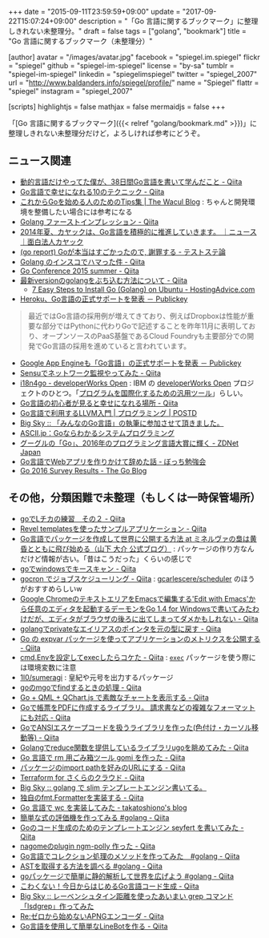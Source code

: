 +++
date = "2015-09-11T23:59:59+09:00"
update = "2017-09-22T15:07:24+09:00"
description = "「Go 言語に関するブックマーク」に整理しきれない未整理分。"
draft = false
tags = ["golang", "bookmark"]
title = "Go 言語に関するブックマーク（未整理分）"

[author]
  avatar = "/images/avatar.jpg"
  facebook = "spiegel.im.spiegel"
  flickr = "spiegel"
  github = "spiegel-im-spiegel"
  license = "by-sa"
  tumblr = "spiegel-im-spiegel"
  linkedin = "spiegelimspiegel"
  twitter = "spiegel_2007"
  url = "http://www.baldanders.info/spiegel/profile/"
  name = "Spiegel"
  flattr = "spiegel"
  instagram = "spiegel_2007"
  
[scripts]
  highlightjs = false
  mathjax = false
  mermaidjs = false
+++

「[Go 言語に関するブックマーク]({{< relref "golang/bookmark.md" >}})」に整理しきれない未整理分だけど，よろしければ参考にどうぞ。

## ニュース関連

- [動的言語だけやってた僕が、38日間Go言語を書いて学んだこと - Qiita](http://qiita.com/suin/items/22662f43b6a6e8728798)
- [Go言語で幸せになれる10のテクニック - Qiita](http://qiita.com/ksato9700/items/6228d4eb6d5b282f82f6)
- [これからGoを始める人のためのTips集 | The Wacul Blog](http://blog.wacul.co.jp/blog/2014/08/22/go/) : ちゃんと開発環境を整備したい場合には参考になる
- [Golang ファーストインプレッション - Qiita](http://qiita.com/mrpepper/items/95c428f2b3c25be6b3e2)
- [2014年夏、カヤックは、Go言語を積極的に推進していきます。 ｜ニュース｜面白法人カヤック](http://www.kayac.com/news/2014/07/golang)
- [(go report) Goが本当はすごかったので, 謝罪する - テストステ論](http://akiradeveloper.hatenadiary.com/entry/2014/07/22/205515)
- [Golang のインスコでハマった件 - Qiita](http://qiita.com/TakaakiFuruse/items/0fec78e5ecbcbe4337e8)
- [Go Conference 2015 summer - Qiita](http://qiita.com/t-sato/items/a5d1a309733e765533ce)
- [最新versionのgolangをぶち込む方法について - Qiita](http://qiita.com/yamadagenki/items/5032cf853f6b136b533f)
    - [7 Easy Steps to Install Go (Golang) on Ubuntu - HostingAdvice.com](http://www.hostingadvice.com/how-to/install-golang-on-ubuntu/)
- [Heroku、Go言語の正式サポートを発表 － Publickey](http://www.publickey1.jp/blog/15/herokugo.html)

> 最近ではGo言語の採用例が増えてきており、例えばDropboxは性能が重要な部分ではPythonに代わりGoで記述することを昨年11月に表明しており、オープンソースのPaaS基盤であるCloud Foundryも主要部分での開発でGo言語の採用を進めていると言われています。

- [Google App Engineも「Go言語」の正式サポートを発表 － Publickey](http://www.publickey1.jp/blog/15/google_app_enginego_1.html)
- [Sensuでネットワーク監視やってみた - Qiita](http://qiita.com/hiconyan/items/7656e9fb2d5bf5c794be)
- [i18n4go - developerWorks Open](https://developer.ibm.com/open/i18n4go/) : IBM の [developerWorks Open](https://developer.ibm.com/open/) プロジェクトのひとつ。「[プログラムを国際化するための汎用ツール](http://www.atmarkit.co.jp/ait/articles/1507/23/news058.html)」らしい。
- [Go言語の初心者が見ると幸せになれる場所 - Qiita](http://qiita.com/tenntenn/items/0e33a4959250d1a55045)
- [Go言語で利用するLLVM入門 | プログラミング | POSTD](http://postd.cc/an-introduction-to-llvm-in-go/)
- [Big Sky :: 「みんなのGo言語」の執筆に参加させて頂きました。](http://mattn.kaoriya.net/software/lang/go/20160808013725.htm)
- [ASCII.jp：Goならわかるシステムプログラミング](http://ascii.jp/elem/000/001/235/1235262/)
- [グーグルの「Go」、2016年のプログラミング言語大賞に輝く - ZDNet Japan](http://japan.zdnet.com/article/35094856/)
- [Go言語でWebアプリを作りかけて辞めた話 - ぼっち勉強会](http://kannokanno.hatenablog.com/entry/2017/02/28/011159)
- [Go 2016 Survey Results - The Go Blog](https://blog.golang.org/survey2016-results)

## その他，分類困難で未整理（もしくは一時保管場所）

- [goでLチカの練習　その２ - Qiita](http://qiita.com/ohisama@github/items/bfc1eb6407cbdfebbd18)
- [Revel templatesを使ったサンプルアプリケーション - Qiita](http://qiita.com/rubytomato@github/items/638299aabb7922cbef59)
- [Go言語でパッケージを作成して世界に公開する方法 at ミネルヴァの梟は黄昏とともに飛び始める（山下 大介 公式ブログ）](http://blog.daisukeyamashita.com/post/1209.html) : パッケージの作り方なんだけど情報が古い。「昔はこうだった」くらいの感じで
- [goでwindowsでキースキャン - Qiita](http://qiita.com/ohisama@github/items/9f05679f25cfc9c3ecfc)
- [gocron でジョブスケジューリング - Qiita](http://qiita.com/mitsuse/items/8669bf54d2310b3e68a1) : [gcarlescere/scheduler](https://github.com/carlescere/scheduler) のほうがおすすめらしいw
- [Google ChromeのテキストエリアをEmacsで編集する'Edit with Emacs'から任意のエディタを起動するデーモンをGo 1.4 for Windowsで書いてみたわけだが、エディタがブラウザの後ろに出てしまってダメかもしれない - Qiita](http://qiita.com/zetamatta/items/51b0f45496e5143e2e63)
- [golangでprivateなエイリアスのポインタを元の型に戻す - Qiita](http://qiita.com/shibukawa/items/9db22c9684cc0586b737)
- [Go の expvar パッケージを使ってアプリケーションのメトリクスを公開する - Qiita](http://qiita.com/methane/items/8f56f663d6da4dee9f64)
- [cmd.Envを設定してexecしたらコケた - Qiita](http://qiita.com/8845musign/items/5c4b32f82c2df08acd93) : [`exec`](https://golang.org/pkg/os/exec/) パッケージを使う際には環境変数に注意
- [1l0/sumeragi](https://github.com/1l0/sumeragi) : 皇紀や元号を出力するパッケージ
- [goのmgoでfindするときの処理 - Qiita](http://qiita.com/enokidoK/items/a3aff4c05e494b004ef8)
- [Go + QML + QChart.js で素敵なチャートを表示する - Qiita](http://qiita.com/miyabishi/items/09a55b10953c9dbe7ee3)
- [Goで帳票をPDFに作成するライブラリ。 請求書などの複雑なフォーマットにも対応 - Qiita](http://qiita.com/mikeshimura/items/d149bbd869683e820579)
- [GoでANSIエスケープコードを扱うライブラリを作った(色付け・カーソル移動等) - Qiita](http://qiita.com/morikuni/items/ad8d900f56ddeb223101)
- [Golangでreduce関数を提供しているライブラリugoを眺めてみた - Qiita](http://qiita.com/letusfly85/items/5f479e5b072a05dbcf53)
- [Go 言語で rm 用ごみ箱ツール gomi を作った - Qiita](http://qiita.com/b4b4r07/items/3a790fe7e925b4ba14f3)
- [パッケージのimport pathを好みのURLにする - Qiita](http://qiita.com/lufia/items/8f3cc32f26168702e2f4)
- [Terraform for さくらのクラウド - Qiita](http://qiita.com/yamamoto-febc/items/0ce30e2dba32c60bbf66)
- [Big Sky :: golang で slim テンプレートエンジン書いてる。](http://mattn.kaoriya.net/software/lang/go/20160910001214.htm)
- [独自のfmt.Formatterを実装する - Qiita](http://qiita.com/deeeet/items/1e2164f89ccfc29d7b11)
- [Go 言語で wc を実装してみた - takatoshiono's blog](http://takatoshiono.hatenablog.com/entry/2016/09/22/024605)
- [簡単な式の評価機を作ってみる #golang - Qiita](http://qiita.com/tenntenn/items/a312d2c5381e36cf4cd3)
- [Goのコード生成のためのテンプレートエンジン seyfert を書いてみた - Qiita](http://qiita.com/mackee_w/items/71d7685852bb5bdda465)
- [nagomeのplugin ngm-polly 作った - Qiita](http://qiita.com/bamchoh/items/49e230db51e7237b1ce9)
- [Go言語でコレクション処理のメソッドを作ってみた　#golang - Qiita](http://qiita.com/yagitatsu/items/264aa3e167bf4650e705)
- [ASTを取得する方法を調べる #golang - Qiita](http://qiita.com/tenntenn/items/13340f2845316532b55a)
- [goパッケージで簡単に静的解析して世界を広げよう #golang - Qiita](http://qiita.com/tenntenn/items/868704380455c5090d4b)
- [こわくない！今日からはじめるGo言語コード生成 - Qiita](http://qiita.com/nirasan/items/bb0a239641028312b4db)
- [Big Sky :: レーベンシュタイン距離を使ったあいまい grep コマンド「lsdgrep」作ってみた](http://mattn.kaoriya.net/software/lang/go/20170227010706.htm)
- [Re:ゼロから始めないAPNGエンコーダ - Qiita](http://qiita.com/cia_rana/items/18c78e0233e117b22af6)
- [Go言語を使用して簡単なLineBotを作る - Qiita](http://qiita.com/sao_rio/items/8801b78ba60acbb0ae41)
